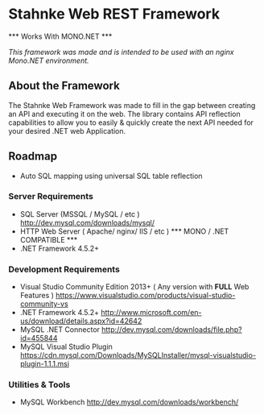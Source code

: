 # Stahnke Web REST Framework #
*** Works With MONO.NET ***

*This framework was made and is intended to be used with an nginx Mono.NET environment.*

## About the Framework ##
The Stahnke Web Framework was made to fill in the gap between creating an API and executing it on the web. The library contains API reflection capabilities to allow you to easily & quickly create the next API needed for your desired .NET web Application.

## Roadmap ##
* Auto SQL mapping using universal SQL table reflection

### Server Requirements ###

* SQL Server (MSSQL / MySQL / etc )
http://dev.mysql.com/downloads/mysql/
* HTTP Web Server ( Apache/ nginx/ IIS / etc ) *** MONO / .NET COMPATIBLE ***
* .NET Framework 4.5.2+

### Development Requirements ###

* Visual Studio Community Edition 2013+ ( Any version with **FULL** Web Features )
https://www.visualstudio.com/products/visual-studio-community-vs
* .NET Framework 4.5.2+
http://www.microsoft.com/en-us/download/details.aspx?id=42642
* MySQL .NET Connector
http://dev.mysql.com/downloads/file.php?id=455844
* MySQL Visual Studio Plugin
https://cdn.mysql.com/Downloads/MySQLInstaller/mysql-visualstudio-plugin-1.1.1.msi

### Utilities & Tools ###

* MySQL Workbench
http://dev.mysql.com/downloads/workbench/